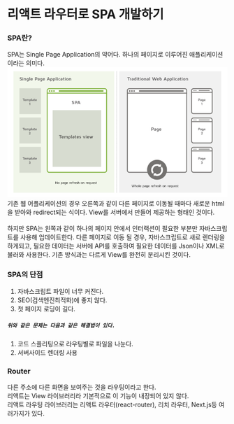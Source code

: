 # 리액트 라우터로 SPA 개발하기

### SPA란?

SPA는 Single Page Application의 약어다. 하나의 페이지로 이루어진 애플리케이션이라는 의미다.
<br>
![img](SPA.png)
<br>
기존 웹 어플리케이션의 경우 오른쪽과 같이 다른 페이지로 이동될 때마다 새로운 html을 받아와 redirect되는 식이다. View를 서버에서 만들어 제공하는 형태인 것이다.
<br>
<br>
하지만 SPA는 왼쪽과 같이 하나의 페이지 안에서 인터랙션이 필요한 부분만 자바스크립트를 사용해 업데이트한다. 다른 페이지로 이동 될 경우, 자바스크립트로 새로 렌더링을 하게되고, 필요한 데이터는 서버에 API를 호출하여 필요한 데이터를 Json이나 XML로 불러와 사용한다. 기존 방식과는 다르게 View를 완전히 분리시킨 것이다.

### SPA의 단점

<ol>
    <li>자바스크립트 파일이 너무 커진다.</li>
    <li>SEO(검색엔진최적화)에 좋지 않다.</li>
    <li>첫 페이지 로딩이 길다.</li>
</ol>

##### `위와 같은 문제는 다음과 같은 해결법이 있다.`

<ol>
    <li>코드 스플리팅으로 라우팅별로 파일을 나눈다.</li>
    <li>서버사이드 렌더링 사용</li>
</ol>

### Router

다른 주소에 다른 화면을 보여주는 것을 라우팅이라고 한다.
<br>
리액트는 View 라이브러리라 기본적으로 이 기능이 내장되어 있지 않다.
<br>
리액트 라우팅 라이브러리는 리액트 라우터(react-router), 리치 라우터, Next.js등 여러가지가 있다.

